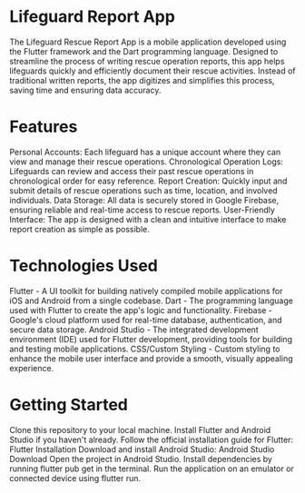 # Lifeguard Report App

The Lifeguard Rescue Report App is a mobile application developed using the Flutter framework and the Dart programming language. Designed to streamline the process of writing rescue operation reports, this app helps lifeguards quickly and efficiently document their rescue activities. Instead of traditional written reports, the app digitizes and simplifies this process, saving time and ensuring data accuracy.

# Features
Personal Accounts: Each lifeguard has a unique account where they can view and manage their rescue operations.
Chronological Operation Logs: Lifeguards can review and access their past rescue operations in chronological order for easy reference.
Report Creation: Quickly input and submit details of rescue operations such as time, location, and involved individuals.
Data Storage: All data is securely stored in Google Firebase, ensuring reliable and real-time access to rescue reports.
User-Friendly Interface: The app is designed with a clean and intuitive interface to make report creation as simple as possible.

# Technologies Used
Flutter - A UI toolkit for building natively compiled mobile applications for iOS and Android from a single codebase.
Dart - The programming language used with Flutter to create the app's logic and functionality.
Firebase - Google's cloud platform used for real-time database, authentication, and secure data storage.
Android Studio - The integrated development environment (IDE) used for Flutter development, providing tools for building and testing mobile applications.
CSS/Custom Styling - Custom styling to enhance the mobile user interface and provide a smooth, visually appealing experience.

# Getting Started
Clone this repository to your local machine.
Install Flutter and Android Studio if you haven't already.
Follow the official installation guide for Flutter: Flutter Installation
Download and install Android Studio: Android Studio Download
Open the project in Android Studio.
Install dependencies by running flutter pub get in the terminal.
Run the application on an emulator or connected device using flutter run.
